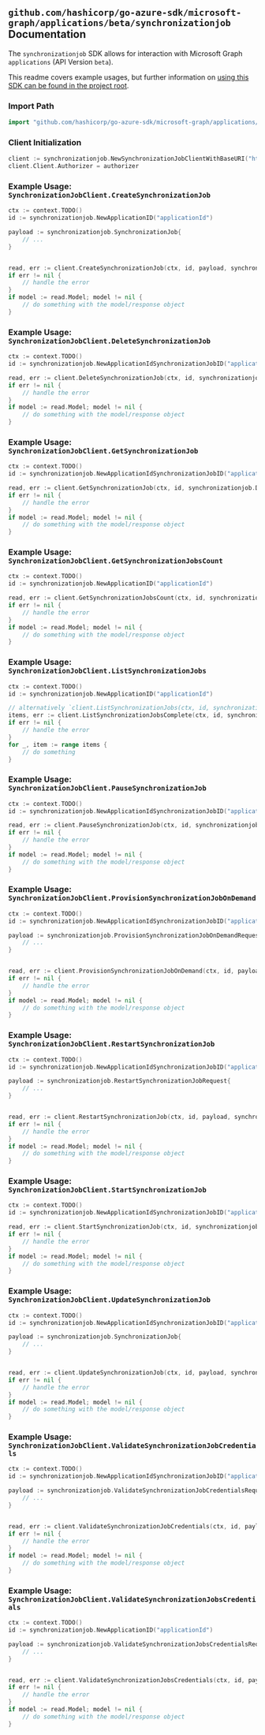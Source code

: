 
## `github.com/hashicorp/go-azure-sdk/microsoft-graph/applications/beta/synchronizationjob` Documentation

The `synchronizationjob` SDK allows for interaction with Microsoft Graph `applications` (API Version `beta`).

This readme covers example usages, but further information on [using this SDK can be found in the project root](https://github.com/hashicorp/go-azure-sdk/tree/main/docs).

### Import Path

```go
import "github.com/hashicorp/go-azure-sdk/microsoft-graph/applications/beta/synchronizationjob"
```


### Client Initialization

```go
client := synchronizationjob.NewSynchronizationJobClientWithBaseURI("https://graph.microsoft.com")
client.Client.Authorizer = authorizer
```


### Example Usage: `SynchronizationJobClient.CreateSynchronizationJob`

```go
ctx := context.TODO()
id := synchronizationjob.NewApplicationID("applicationId")

payload := synchronizationjob.SynchronizationJob{
	// ...
}


read, err := client.CreateSynchronizationJob(ctx, id, payload, synchronizationjob.DefaultCreateSynchronizationJobOperationOptions())
if err != nil {
	// handle the error
}
if model := read.Model; model != nil {
	// do something with the model/response object
}
```


### Example Usage: `SynchronizationJobClient.DeleteSynchronizationJob`

```go
ctx := context.TODO()
id := synchronizationjob.NewApplicationIdSynchronizationJobID("applicationId", "synchronizationJobId")

read, err := client.DeleteSynchronizationJob(ctx, id, synchronizationjob.DefaultDeleteSynchronizationJobOperationOptions())
if err != nil {
	// handle the error
}
if model := read.Model; model != nil {
	// do something with the model/response object
}
```


### Example Usage: `SynchronizationJobClient.GetSynchronizationJob`

```go
ctx := context.TODO()
id := synchronizationjob.NewApplicationIdSynchronizationJobID("applicationId", "synchronizationJobId")

read, err := client.GetSynchronizationJob(ctx, id, synchronizationjob.DefaultGetSynchronizationJobOperationOptions())
if err != nil {
	// handle the error
}
if model := read.Model; model != nil {
	// do something with the model/response object
}
```


### Example Usage: `SynchronizationJobClient.GetSynchronizationJobsCount`

```go
ctx := context.TODO()
id := synchronizationjob.NewApplicationID("applicationId")

read, err := client.GetSynchronizationJobsCount(ctx, id, synchronizationjob.DefaultGetSynchronizationJobsCountOperationOptions())
if err != nil {
	// handle the error
}
if model := read.Model; model != nil {
	// do something with the model/response object
}
```


### Example Usage: `SynchronizationJobClient.ListSynchronizationJobs`

```go
ctx := context.TODO()
id := synchronizationjob.NewApplicationID("applicationId")

// alternatively `client.ListSynchronizationJobs(ctx, id, synchronizationjob.DefaultListSynchronizationJobsOperationOptions())` can be used to do batched pagination
items, err := client.ListSynchronizationJobsComplete(ctx, id, synchronizationjob.DefaultListSynchronizationJobsOperationOptions())
if err != nil {
	// handle the error
}
for _, item := range items {
	// do something
}
```


### Example Usage: `SynchronizationJobClient.PauseSynchronizationJob`

```go
ctx := context.TODO()
id := synchronizationjob.NewApplicationIdSynchronizationJobID("applicationId", "synchronizationJobId")

read, err := client.PauseSynchronizationJob(ctx, id, synchronizationjob.DefaultPauseSynchronizationJobOperationOptions())
if err != nil {
	// handle the error
}
if model := read.Model; model != nil {
	// do something with the model/response object
}
```


### Example Usage: `SynchronizationJobClient.ProvisionSynchronizationJobOnDemand`

```go
ctx := context.TODO()
id := synchronizationjob.NewApplicationIdSynchronizationJobID("applicationId", "synchronizationJobId")

payload := synchronizationjob.ProvisionSynchronizationJobOnDemandRequest{
	// ...
}


read, err := client.ProvisionSynchronizationJobOnDemand(ctx, id, payload, synchronizationjob.DefaultProvisionSynchronizationJobOnDemandOperationOptions())
if err != nil {
	// handle the error
}
if model := read.Model; model != nil {
	// do something with the model/response object
}
```


### Example Usage: `SynchronizationJobClient.RestartSynchronizationJob`

```go
ctx := context.TODO()
id := synchronizationjob.NewApplicationIdSynchronizationJobID("applicationId", "synchronizationJobId")

payload := synchronizationjob.RestartSynchronizationJobRequest{
	// ...
}


read, err := client.RestartSynchronizationJob(ctx, id, payload, synchronizationjob.DefaultRestartSynchronizationJobOperationOptions())
if err != nil {
	// handle the error
}
if model := read.Model; model != nil {
	// do something with the model/response object
}
```


### Example Usage: `SynchronizationJobClient.StartSynchronizationJob`

```go
ctx := context.TODO()
id := synchronizationjob.NewApplicationIdSynchronizationJobID("applicationId", "synchronizationJobId")

read, err := client.StartSynchronizationJob(ctx, id, synchronizationjob.DefaultStartSynchronizationJobOperationOptions())
if err != nil {
	// handle the error
}
if model := read.Model; model != nil {
	// do something with the model/response object
}
```


### Example Usage: `SynchronizationJobClient.UpdateSynchronizationJob`

```go
ctx := context.TODO()
id := synchronizationjob.NewApplicationIdSynchronizationJobID("applicationId", "synchronizationJobId")

payload := synchronizationjob.SynchronizationJob{
	// ...
}


read, err := client.UpdateSynchronizationJob(ctx, id, payload, synchronizationjob.DefaultUpdateSynchronizationJobOperationOptions())
if err != nil {
	// handle the error
}
if model := read.Model; model != nil {
	// do something with the model/response object
}
```


### Example Usage: `SynchronizationJobClient.ValidateSynchronizationJobCredentials`

```go
ctx := context.TODO()
id := synchronizationjob.NewApplicationIdSynchronizationJobID("applicationId", "synchronizationJobId")

payload := synchronizationjob.ValidateSynchronizationJobCredentialsRequest{
	// ...
}


read, err := client.ValidateSynchronizationJobCredentials(ctx, id, payload, synchronizationjob.DefaultValidateSynchronizationJobCredentialsOperationOptions())
if err != nil {
	// handle the error
}
if model := read.Model; model != nil {
	// do something with the model/response object
}
```


### Example Usage: `SynchronizationJobClient.ValidateSynchronizationJobsCredentials`

```go
ctx := context.TODO()
id := synchronizationjob.NewApplicationID("applicationId")

payload := synchronizationjob.ValidateSynchronizationJobsCredentialsRequest{
	// ...
}


read, err := client.ValidateSynchronizationJobsCredentials(ctx, id, payload, synchronizationjob.DefaultValidateSynchronizationJobsCredentialsOperationOptions())
if err != nil {
	// handle the error
}
if model := read.Model; model != nil {
	// do something with the model/response object
}
```
